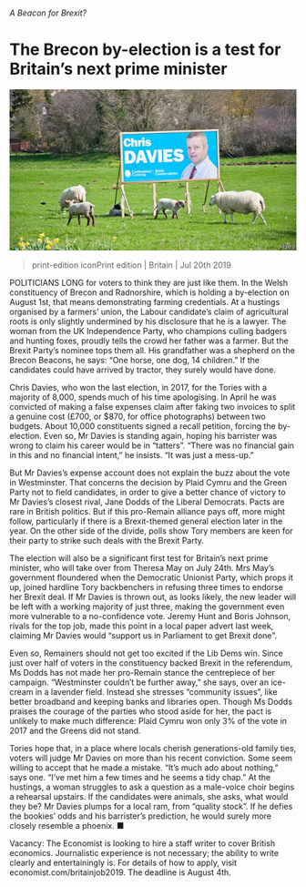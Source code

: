 ###### A Beacon for Brexit?

# The Brecon by-election is a test for Britain’s next prime minister 

![image](images/20190720_BRP002_0.jpg) 

> print-edition iconPrint edition | Britain | Jul 20th 2019 

POLITICIANS LONG for voters to think they are just like them. In the Welsh constituency of Brecon and Radnorshire, which is holding a by-election on August 1st, that means demonstrating farming credentials. At a hustings organised by a farmers’ union, the Labour candidate’s claim of agricultural roots is only slightly undermined by his disclosure that he is a lawyer. The woman from the UK Independence Party, who champions culling badgers and hunting foxes, proudly tells the crowd her father was a farmer. But the Brexit Party’s nominee tops them all. His grandfather was a shepherd on the Brecon Beacons, he says: “One horse, one dog, 14 children.” If the candidates could have arrived by tractor, they surely would have done. 

Chris Davies, who won the last election, in 2017, for the Tories with a majority of 8,000, spends much of his time apologising. In April he was convicted of making a false expenses claim after faking two invoices to split a genuine cost (£700, or $870, for office photographs) between two budgets. About 10,000 constituents signed a recall petition, forcing the by-election. Even so, Mr Davies is standing again, hoping his barrister was wrong to claim his career would be in “tatters”. “There was no financial gain in this and no financial intent,” he insists. “It was just a mess-up.” 

But Mr Davies’s expense account does not explain the buzz about the vote in Westminster. That concerns the decision by Plaid Cymru and the Green Party not to field candidates, in order to give a better chance of victory to Mr Davies’s closest rival, Jane Dodds of the Liberal Democrats. Pacts are rare in British politics. But if this pro-Remain alliance pays off, more might follow, particularly if there is a Brexit-themed general election later in the year. On the other side of the divide, polls show Tory members are keen for their party to strike such deals with the Brexit Party. 

The election will also be a significant first test for Britain’s next prime minister, who will take over from Theresa May on July 24th. Mrs May’s government floundered when the Democratic Unionist Party, which props it up, joined hardline Tory backbenchers in refusing three times to endorse her Brexit deal. If Mr Davies is thrown out, as looks likely, the new leader will be left with a working majority of just three, making the government even more vulnerable to a no-confidence vote. Jeremy Hunt and Boris Johnson, rivals for the top job, made this point in a local paper advert last week, claiming Mr Davies would “support us in Parliament to get Brexit done”. 

Even so, Remainers should not get too excited if the Lib Dems win. Since just over half of voters in the constituency backed Brexit in the referendum, Ms Dodds has not made her pro-Remain stance the centrepiece of her campaign. “Westminster couldn’t be further away,” she says, over an ice-cream in a lavender field. Instead she stresses “community issues”, like better broadband and keeping banks and libraries open. Though Ms Dodds praises the courage of the parties who stood aside for her, the pact is unlikely to make much difference: Plaid Cymru won only 3% of the vote in 2017 and the Greens did not stand. 

Tories hope that, in a place where locals cherish generations-old family ties, voters will judge Mr Davies on more than his recent conviction. Some seem willing to accept that he made a mistake. “It’s much ado about nothing,” says one. “I’ve met him a few times and he seems a tidy chap.” At the hustings, a woman struggles to ask a question as a male-voice choir begins a rehearsal upstairs. If the candidates were animals, she asks, what would they be? Mr Davies plumps for a local ram, from “quality stock”. If he defies the bookies’ odds and his barrister’s prediction, he would surely more closely resemble a phoenix. ■ 

Vacancy: The Economist is looking to hire a staff writer to cover British economics. Journalistic experience is not necessary; the ability to write clearly and entertainingly is. For details of how to apply, visit economist.com/britainjob2019. The deadline is August 4th. 

